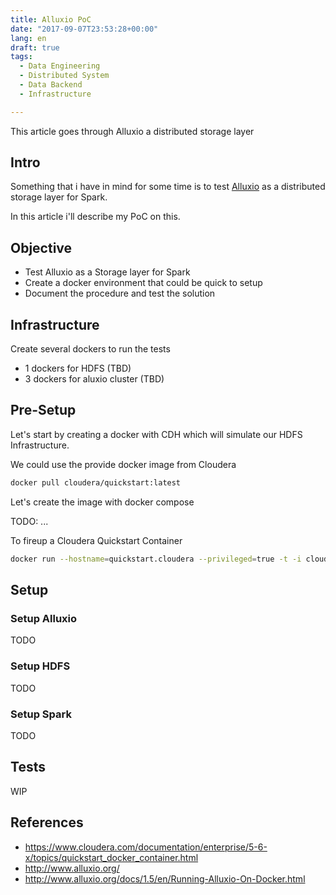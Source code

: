 ```yaml
---
title: Alluxio PoC
date: "2017-09-07T23:53:28+00:00"
lang: en
draft: true
tags:
  - Data Engineering
  - Distributed System
  - Data Backend
  - Infrastructure

---
```


This article goes through Alluxio a distributed storage layer

## Intro ##

Something that i have in mind for some time is to test [Alluxio](http://www.alluxio.org/) as a distributed storage layer for Spark.

In this article i'll describe my PoC on this.

## Objective ##

* Test Alluxio as a Storage layer for Spark
* Create a docker environment that could be quick to setup
* Document the procedure and test the solution

## Infrastructure ##

Create several dockers to run the tests

* 1 dockers for HDFS (TBD)
* 3 dockers for aluxio cluster (TBD)

## Pre-Setup ##

Let's start by creating a docker with CDH which will simulate our HDFS Infrastructure.

We could use the provide docker image from Cloudera

```sh
docker pull cloudera/quickstart:latest
```

Let's create the image with docker compose

TODO: ...

To fireup a Cloudera Quickstart Container

```sh
docker run --hostname=quickstart.cloudera --privileged=true -t -i cloudera/quickstart /usr/bin/docker-quickstart -d
```

## Setup ##

### Setup Alluxio #

TODO

### Setup HDFS ###

TODO

### Setup Spark ###

TODO

## Tests ##

WIP

## References ##

* <https://www.cloudera.com/documentation/enterprise/5-6-x/topics/quickstart_docker_container.html>
* <http://www.alluxio.org/>
* <http://www.alluxio.org/docs/1.5/en/Running-Alluxio-On-Docker.html>

